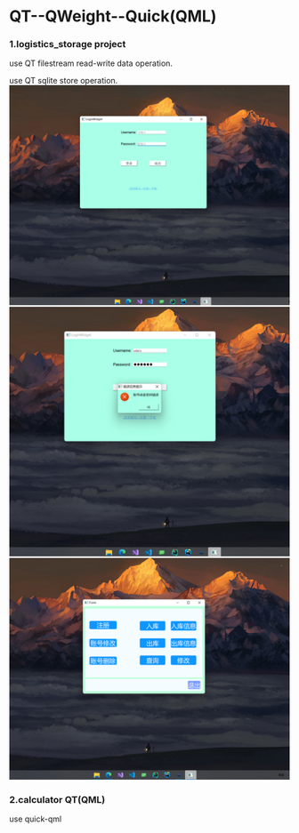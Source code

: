 # QT--QWeight--Quick(QML)
### 1.logistics_storage project
use QT  filestream  read-write data operation.

use QT  sqlite store operation.
<img src="/effect_picture/img1.png" weight="100">
<img src="/effect_picture/img2.png" weight="100">
<img src="/effect_picture/img3.png" weight="100">
<br/>

### 2.calculator QT(QML)
use quick-qml
